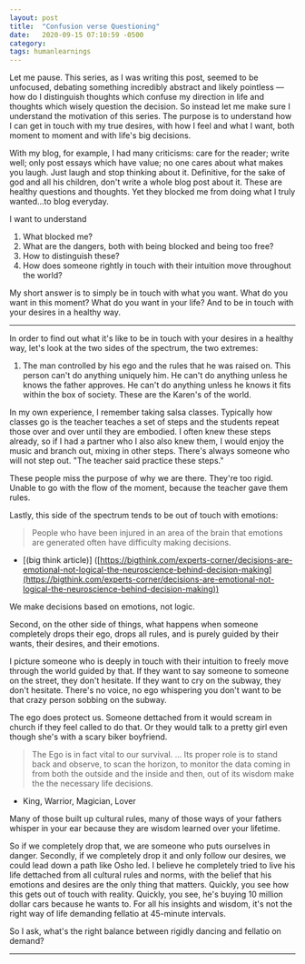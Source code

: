 ```yaml
---
layout: post
title:  "Confusion verse Questioning"
date:   2020-09-15 07:10:59 -0500
category: 
tags: humanlearnings
---
```

Let me pause. This series, as I was writing this post, seemed to be unfocused, debating something incredibly abstract and likely pointless — how do I distinguish thoughts which confuse my direction in life and thoughts which wisely question the decision. So instead let me make sure I understand the motivation of this series. The purpose is to understand how I can get in touch with my true desires, with how I feel and what I want, both moment to moment and with life's big decisions.

With my blog, for example, I had many criticisms: care for the reader; write well; only post essays which have value; no one cares about what makes you laugh. Just laugh and stop thinking about it. Definitive, for the sake of god and all his children, don't write a whole blog post about it. These are healthy questions and thoughts. Yet they blocked me from doing what I truly wanted...to blog everyday.

I want to understand 

1. What blocked me?
2. What are the dangers, both with being blocked and being too free? 
3. How to distinguish these?
4. How does someone rightly in touch with their intuition move throughout the world?

My short answer is to simply be in touch with what you want. What do you want in this moment? What do you want in your life? And to be in touch with your desires in a healthy way.

---

In order to find out what it's like to be in touch with your desires in a healthy way, let's look at the two sides of the spectrum, the two extremes:

1. The man controlled by his ego and the rules that he was raised on. This person can't do anything uniquely him. He can't do anything unless he knows the father approves. He can't do anything unless he knows it fits within the box of society. These are the Karen's of the world. 

In my own experience, I remember taking salsa classes. Typically how classes go is the teacher teaches a set of steps and the students repeat those over and over until they are embodied. I often knew these steps already, so if I had a partner who I also also knew them, I would enjoy the music and branch out, mixing in other steps. There's always someone who will not step out. "The teacher said practice these steps." 

These people miss the purpose of why we are there. They're too rigid. Unable to go with the flow of the moment, because the teacher gave them rules. 

Lastly, this side of the spectrum tends to be out of touch with emotions:

> People who have been injured in an area of the brain that emotions are generated often have difficulty making decisions. 
- [(big think article)] ([https://bigthink.com/experts-corner/decisions-are-emotional-not-logical-the-neuroscience-behind-decision-making](https://bigthink.com/experts-corner/decisions-are-emotional-not-logical-the-neuroscience-behind-decision-making))

We make decisions based on emotions, not logic. 

Second, on the other side of things, what happens when someone completely drops their ego, drops all rules, and is purely guided by their wants, their desires, and their emotions.

I picture someone who is deeply in touch with their intuition to freely move through the world guided by that. If they want to say someone to someone on the street, they don't hesitate. If they want to cry on the subway, they don't hesitate. There's no voice, no ego whispering you don't want to be that crazy person sobbing on the subway.

The ego does protect us. Someone dettached from it would scream in church if they feel called to do that. Or they would talk to a pretty girl even though she's with a scary biker boyfriend. 

> The Ego is in fact vital to our survival. ... Its proper role is to stand back and observe, to scan the horizon, to monitor the data coming in from both the outside and the inside and then, out of its wisdom make the the necessary life decisions.
- King, Warrior, Magician, Lover

Many of those built up cultural rules, many of those ways of your fathers whisper in your ear because they are wisdom learned over your lifetime. 

So if we completely drop that, we are someone who puts ourselves in danger. Secondly, if we completely drop it and only follow our desires, we could lead down a path like Osho led. I believe he completely tried to live his life dettached from all cultural rules and norms, with the belief that his emotions and desires are the only thing that matters. Quickly, you see how this gets out of touch with reality. Quickly, you see, he's buying 10 million dollar cars because he wants to. For all his insights and wisdom, it's not the right way of life demanding fellatio at 45-minute intervals.

So I ask, what's the right balance between rigidly dancing and fellatio on demand?

---